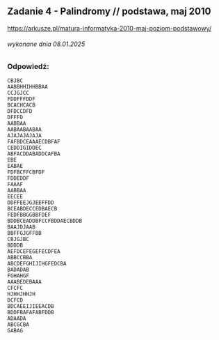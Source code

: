 ## Zadanie 4 - Palindromy // podstawa, maj 2010
https://arkusze.pl/matura-informatyka-2010-maj-poziom-podstawowy/
###### wykonane dnia 08.01.2025

### Odpowiedź:
```
CBJBC
AABBHHIHHBBAA
CCJGJCC
FDDFFFDDF
BCACHCACB
DFDCCDFD
DFFFD
AABBAA
AABAABAABAA
AJAJAJAJAJA
FAFBDCEAAAECDBFAF
CEDDIGIDDEC
ABFACDDABADDCAFBA
EBE
EABAE
FDFBCFFCBFDF
FDDEDDF
FAAAF
AABBAA
EECEE
DDFFEEJGJEEFFDD
BCEABDECCEDBAECB
FEDFBBGGBBFDEF
BDDBCEADDBFCCFBDDAECBDDB
BAAJDJAAB
BBFFGJGFFBB
CBJGJBC
BDDDB
AEFDCEFEGEFECDFEA
ABBCCBBA
ABCDEFGHIJIHGFEDCBA
BADADAB
FGHAHGF
AAABEDEBAAA
CFCFC
HJHHJHHJH
DCFCD
BDCAEEIJIEEACDB
BDDFBAFAFABFDDB
ADAADA
ABCGCBA
GABAG
```